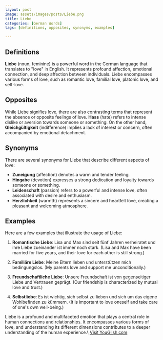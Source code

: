 ```yaml
---
layout: post
image: assets/images/posts/Liebe.png
title: Liebe
categories: [German Words]
tags: [definitions, opposites, synonyms, examples]

---
```


## Definitions

**Liebe** (noun, feminine) is a powerful word in the German language that translates to "love" in English. It represents profound affection, emotional connection, and deep affection between individuals. Liebe encompasses various forms of love, such as romantic love, familial love, platonic love, and self-love.

## Opposites

While Liebe signifies love, there are also contrasting terms that represent the absence or opposite feelings of love. **Hass** (hate) refers to intense dislike or aversion towards someone or something. On the other hand, **Gleichgültigkeit** (indifference) implies a lack of interest or concern, often accompanied by emotional detachment.

## Synonyms

There are several synonyms for Liebe that describe different aspects of love:

- **Zuneigung** (affection) denotes a warm and tender feeling.
- **Hingabe** (devotion) expresses a strong dedication and loyalty towards someone or something.
- **Leidenschaft** (passion) refers to a powerful and intense love, often associated with desire and enthusiasm.
- **Herzlichkeit** (warmth) represents a sincere and heartfelt love, creating a pleasant and welcoming atmosphere.

## Examples

Here are a few examples that illustrate the usage of Liebe:

1. **Romantische Liebe**: Lisa und Max sind seit fünf Jahren verheiratet und ihre Liebe zueinander ist immer noch stark. (Lisa and Max have been married for five years, and their love for each other is still strong.)

2. **Familiäre Liebe**: Meine Eltern lieben und unterstützen mich bedingungslos. (My parents love and support me unconditionally.)

3. **Freundschaftliche Liebe**: Unsere Freundschaft ist von gegenseitiger Liebe und Vertrauen geprägt. (Our friendship is characterized by mutual love and trust.)

4. **Selbstliebe**: Es ist wichtig, sich selbst zu lieben und sich um das eigene Wohlbefinden zu kümmern. (It is important to love oneself and take care of one's own well-being.)

Liebe is a profound and multifaceted emotion that plays a central role in human connections and relationships. It encompasses various forms of love, and understanding its different dimensions contributes to a deeper understanding of the human experience.\ <a id="yg-widget-0" class="youglish-widget" data-query="Liebe" data-lang="german" data-components="8412" data-auto-start="0" data-bkg-color="theme_light" data-title="How%20to%20pronounce%20Liebe%20in%20German"  rel="nofollow" href="https://youglish.com">Visit YouGlish.com</a><script async src="https://youglish.com/public/emb/widget.js" charset="utf-8"></script>